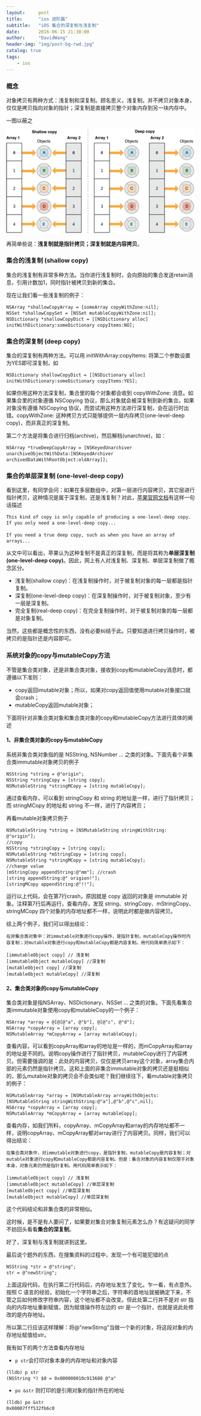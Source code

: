 ```yaml
---
layout:     post
title:      "ios 进阶篇"
subtitle:   "iOS 集合的深复制与浅复制"
date:       2016-06-15 21:30:00
author:     "DavidWang"
header-img: "img/post-bg-rwd.jpg"
catalog: true
tags:
    - ios
---  
```


### 概念

对象拷贝有两种方式：浅复制和深复制。顾名思义，浅复制，并不拷贝对象本身，仅仅是拷贝指向对象的指针；深复制是直接拷贝整个对象内存到另一块内存中。

一图以蔽之

![URL](/img/in-post/ios_introduction/ios_image_note50592_1.png)

再简单些说：**浅复制就是指针拷贝；深复制就是内容拷贝**。

### 集合的浅复制 (shallow copy)

集合的浅复制有非常多种方法。当你进行浅复制时，会向原始的集合发送retain消息，引用计数加1，同时指针被拷贝到新的集合。

现在让我们看一些浅复制的例子：

```
NSArray *shallowCopyArray = [someArray copyWithZone:nil];
NSSet *shallowCopySet = [NSSet mutableCopyWithZone:nil];
NSDictionary *shallowCopyDict = [[NSDictionary alloc] initWithDictionary:someDictionary copyItems:NO];
```

### 集合的深复制 (deep copy)

集合的深复制有两种方法。可以用 initWithArray:copyItems: 将第二个参数设置为YES即可深复制，如

```
NSDictionary shallowCopyDict = [[NSDictionary alloc] initWithDictionary:someDictionary copyItems:YES];
```

如果你用这种方法深复制，集合里的每个对象都会收到 copyWithZone: 消息。如果集合里的对象遵循 NSCopying 协议，那么对象就会被深复制到新的集合。如果对象没有遵循 NSCopying 协议，而尝试用这种方法进行深复制，会在运行时出错。copyWithZone: 这种拷贝方式只能够提供一层内存拷贝(one-level-deep copy)，而非真正的深复制。

第二个方法是将集合进行归档(archive)，然后解档(unarchive)，如：

```
NSArray *trueDeepCopyArray = [NSKeyedUnarchiver unarchiveObjectWithData:[NSKeyedArchiver archivedDataWithRootObject:oldArray]];
```

### 集合的单层深复制 (one-level-deep copy)

看到这里，有同学会问：如果在多层数组中，对第一层进行内容拷贝，其它层进行指针拷贝，这种情况是属于深复制，还是浅复制？对此，[苹果官网文档](https://developer.apple.com/library/mac/documentation/cocoa/conceptual/Collections/Articles/Copying.html#//apple_ref/doc/uid/TP40010162-SW3)有这样一句话描述

```
This kind of copy is only capable of producing a one-level-deep copy. If you only need a one-level-deep copy...

If you need a true deep copy, such as when you have an array of arrays...
```

从文中可以看出，苹果认为这种复制不是真正的深复制，而是将其称为**单层深复制(one-level-deep copy)**。因此，网上有人对浅复制、深复制、单层深复制做了概念区分。

- 浅复制(shallow copy)：在浅复制操作时，对于被复制对象的每一层都是指针复制。
- 深复制(one-level-deep copy)：在深复制操作时，对于被复制对象，至少有一层是深复制。
- 完全复制(real-deep copy)：在完全复制操作时，对于被复制对象的每一层都是对象复制。

当然，这些都是概念性的东西，没有必要纠结于此。只要知道进行拷贝操作时，被拷贝的是指针还是内容即可。

### 系统对象的copy与mutableCopy方法

不管是集合类对象，还是非集合类对象，接收到copy和mutableCopy消息时，都遵循以下准则：

- copy返回imutable对象；所以，如果对copy返回值使用mutable对象接口就会crash；
- mutableCopy返回mutable对象；

下面将针对非集合类对象和集合类对象的copy和mutableCopy方法进行具体的阐述

#### 1、非集合类对象的copy与mutableCopy

系统非集合类对象指的是 NSString, NSNumber ... 之类的对象。下面先看个非集合类immutable对象拷贝的例子

```
NSString *string = @"origin";
NSString *stringCopy = [string copy];
NSMutableString *stringMCopy = [string mutableCopy];
```
通过查看内存，可以看到 stringCopy 和 string 的地址是一样，进行了指针拷贝；而 stringMCopy 的地址和 string 不一样，进行了内容拷贝；

再看mutable对象拷贝例子

```
NSMutableString *string = [NSMutableString stringWithString: @"origin"];
//copy
NSString *stringCopy = [string copy];
NSMutableString *mStringCopy = [string copy];
NSMutableString *stringMCopy = [string mutableCopy];
//change value
[mStringCopy appendString:@"mm"]; //crash
[string appendString:@" origion!"];
[stringMCopy appendString:@"!!"];
```

运行以上代码，会在第7行crash，原因就是 copy 返回的对象是 immutable 对象。注释第7行后再运行，查看内存，发现 string、stringCopy、mStringCopy、stringMCopy 四个对象的内存地址都不一样，说明此时都是做内容拷贝。

综上两个例子，我们可以得出结论：

```
在非集合类对象中：对immutable对象进行copy操作，是指针复制，mutableCopy操作时内容复制；对mutable对象进行copy和mutableCopy都是内容复制。用代码简单表示如下：

[immutableObject copy] // 浅复制
[immutableObject mutableCopy] //深复制
[mutableObject copy] //深复制
[mutableObject mutableCopy] //深复制
```

#### 2、集合类对象的copy与mutableCopy

集合类对象是指NSArray、NSDictionary、NSSet ... 之类的对象。下面先看集合类immutable对象使用copy和mutableCopy的一个例子：

```
NSArray *array = @[@[@"a", @"b"], @[@"c", @"d"];
NSArray *copyArray = [array copy];
NSMutableArray *mCopyArray = [array mutableCopy];
```
查看内容，可以看到copyArray和array的地址是一样的，而mCopyArray和array的地址是不同的。说明copy操作进行了指针拷贝，mutableCopy进行了内容拷贝。但需要强调的是：此处的内容拷贝，仅仅是拷贝array这个对象，array集合内部的元素仍然是指针拷贝。这和上面的非集合immutable对象的拷贝还是挺相似的，那么mutable对象的拷贝会不会类似呢？我们继续往下，看mutable对象拷贝的例子：

```
NSMutableArray *array = [NSMutableArray arrayWithObjects:[NSMutableString stringWithString:@"a"],@"b",@"c",nil];
NSArray *copyArray = [array copy];
NSMutableArray *mCopyArray = [array mutableCopy];
```
查看内存，如我们所料，copyArray、mCopyArray和array的内存地址都不一样，说明copyArray、mCopyArray都对array进行了内容拷贝。同样，我们可以得出结论：

```
在集合类对象中，对immutable对象进行copy，是指针复制，mutableCopy是内容复制；对mutable对象进行copy和mutableCopy都是内容复制。但是：集合对象的内容复制仅限于对象本身，对象元素仍然是指针复制。用代码简单表示如下：

[immutableObject copy] // 浅复制
[immutableObject mutableCopy] //单层深复制
[mutableObject copy] //单层深复制
[mutableObject mutableCopy] //单层深复制
```
这个代码结论和非集合类的非常相似。

这时候，是不是有人要问了，如果要对集合对象复制元素怎么办？有这疑问的同学不妨回头看看**集合的深复制**。

好了，深复制与浅复制就讲到这里。

最后说个题外的东西，在搜集资料的过程中，发现一个有可能犯错的点

```
NSString *str = @"string";
str = @"newString";
```

上面这段代码，在执行第二行代码后，内存地址发生了变化。乍一看，有点意外。按照 C 语言的经验，初始化一个字符串之后，字符串的首地址就被确定下来，不管之后如何修改字符串内容，这个地址都不会改变。但此处第二行并不是对 str 指向的内存地址重新赋值，因为赋值操作符左边的 str 是一个指针，也就是说此处修改的是内存地址。

所以第二行应该这样理解：将@"newStirng"当做一个新的对象，将这段对象的内存地址赋值给str。

我有如下的两个方法查看内存地址

- `p str`会打印对象本身的内存地址和对象内容

```
(lldb) p str
(NSString *) $0 = 0x000000010c913680 @"a"
```
- `po &str` 则打印的是引用对象的指针所在的地址

```
(lldb) po &str
0x00007fff532fb6c0
```
